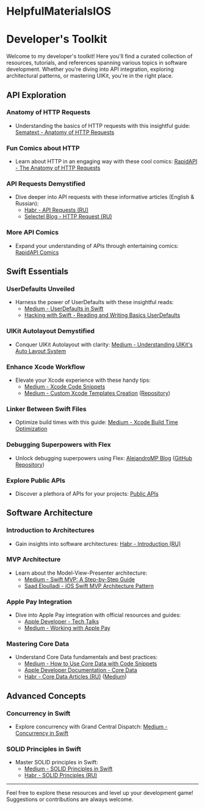 # HelpfulMaterialsIOS
# Developer's Toolkit

Welcome to my developer's toolkit! Here you'll find a curated collection of resources, tutorials, and references spanning various topics in software development. Whether you're diving into API integration, exploring architectural patterns, or mastering UIKit, you're in the right place.

## API Exploration

### Anatomy of HTTP Requests
- Understanding the basics of HTTP requests with this insightful guide: [Sematext - Anatomy of HTTP Requests](https://sematext.com/glossary/http-requests/#:~:text=An%20HTTP%20request%20is%20made%20out%20of%20three%20components,line%2C%20headers%20and%20message%20body.)

### Fun Comics about HTTP
- Learn about HTTP in an engaging way with these cool comics: [RapidAPI - The Anatomy of HTTP Requests](https://rapidapi.com/comics/the-anatomy-of-http-requests)

### API Requests Demystified
- Dive deeper into API requests with these informative articles (English & Russian):
  - [Habr - API Requests (RU)](https://habr.com/ru/articles/215117/)
  - [Selectel Blog - HTTP Request (RU)](https://selectel.ru/blog/http-request/)

### More API Comics
- Expand your understanding of APIs through entertaining comics: [RapidAPI Comics](https://rapidapi.com/comics)

## Swift Essentials

### UserDefaults Unveiled
- Harness the power of UserDefaults with these insightful reads:
  - [Medium - UserDefaults in Swift](https://medium.com/@talhasaygili/userdefaults-in-swift-764277365d61)
  - [Hacking with Swift - Reading and Writing Basics UserDefaults](https://www.hackingwithswift.com/read/12/2/reading-and-writing-basics-userdefaults)

### UIKit Autolayout Demystified
- Conquer UIKit Autolayout with clarity: [Medium - Understanding UIKit's Auto Layout System](https://kyaw-the-monkey.medium.com/understanding-uikits-auto-layout-system-calculating-and-rendering-views-with-constraints-638066727fd4)

### Enhance Xcode Workflow
- Elevate your Xcode experience with these handy tips:
  - [Medium - Xcode Code Snippets](https://verbalraj.medium.com/xcode-code-snippet-93d046595cbb)
  - [Medium - Custom Xcode Templates Creation](https://medium.com/mindful-engineering/create-custom-xcode-templates-908fdd14fbd8) ([Repository](https://github.com/Mindinventory/XcodeTemplate))

### Linker Between Swift Files
- Optimize build times with this guide: [Medium - Xcode Build Time Optimization](https://emndeniz.medium.com/xcode-build-time-optimization-abee9893e4c8)

### Debugging Superpowers with Flex
- Unlock debugging superpowers using Flex: [AlejandroMP Blog](https://alejandromp.com/blog/debugging-superpowers-with-flex/) ([GitHub Repository](https://github.com/FLEXTool/FLEX))

### Explore Public APIs
- Discover a plethora of APIs for your projects: [Public APIs](https://api.publicapis.org/entries)

## Software Architecture

### Introduction to Architectures
- Gain insights into software architectures: [Habr - Introduction (RU)](https://habr.com/ru/companies/badoo/articles/281162/)

### MVP Architecture
- Learn about the Model-View-Presenter architecture:
  - [Medium - Swift MVP: A Step-by-Step Guide](https://medium.com/@gbrigens/swift-mvp-a-step-by-step-guide-for-clean-code-869ec8eb4b22)
  - [Saad Eloulladi - iOS Swift MVP Architecture Pattern](https://saad-eloulladi.medium.com/ios-swift-mvp-architecture-pattern-a2b0c2d310a3)

### Apple Pay Integration
- Dive into Apple Pay integration with official resources and guides:
  - [Apple Developer - Tech Talks](https://developer.apple.com/videos/play/tech-talks/110336/#:~:text=To%20display%20an%20Apple%20Pay,or%20Continue%20with%20Apple%20Pay.)
  - [Medium - Working with Apple Pay](https://ali-akhtar.medium.com/working-with-apple-pay-27632ee23482)

### Mastering Core Data
- Understand Core Data fundamentals and best practices:
  - [Medium - How to Use Core Data with Code Snippets](https://medium.com/@burrakerden/how-to-use-core-data-with-code-snippets-72aaf52cbf94)
  - [Apple Developer Documentation - Core Data](https://developer.apple.com/documentation/coredata)
  - [Habr - Core Data Articles (RU)](https://habr.com/ru/articles/493262/) ([Medium](https://habr.com/ru/articles/436510/))

## Advanced Concepts

### Concurrency in Swift
- Explore concurrency with Grand Central Dispatch: [Medium - Concurrency in Swift](https://ali-akhtar.medium.com/concurrency-in-swift-grand-central-dispatch-part-1-945ff05e8863)

### SOLID Principles in Swift
- Master SOLID principles in Swift:
  - [Medium - SOLID Principles in Swift](https://medium.com/@nishant.kumbhare4/solid-principles-in-swift-73b505d3c63f)
  - [Habr - SOLID Principles (RU)](https://habr.com/ru/articles/746410/)

---

Feel free to explore these resources and level up your development game! Suggestions or contributions are always welcome.
